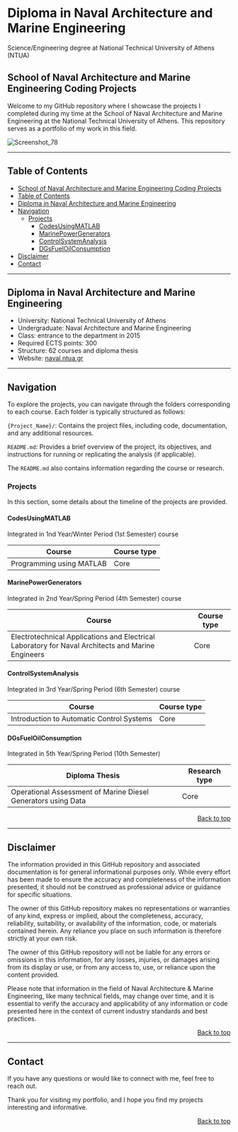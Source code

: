 # Diploma in Naval Architecture and Marine Engineering
Science/Engineering degree at National Technical University of Athens  (NTUA)

## School of Naval Architecture and Marine Engineering Coding Projects

Welcome to my GitHub repository where I showcase the projects I completed during my time at the School of Naval Architecture and Marine Engineering at the National Technical University of Athens. This repository serves as a portfolio of my work in this field.

![Screenshot_78](https://github.com/panosstav/MarineEngineering/assets/143627430/a889e8f2-a58b-4d1c-bdf2-22a1b7e09998)

--- 

## Table of Contents

- [School of Naval Architecture and Marine Engineering Coding Projects](#School-of-Naval-Architecture-and-Marine-Engineering-Coding-Projects)
- [Table of Contents](#Table-of-Contents)
- [Diploma in Naval Architecture and Marine Engineering](#Diploma-in-Naval-Architecture-and-Marine-Engineering)
- [Navigation](#Navigation)
  * [Projects](#Projects)
    + [CodesUsingMATLAB](#CodesUsingMATLAB)
    + [MarinePowerGenerators](#MarinePowerGenerators)
    + [ControlSystemAnalysis](#ControlSystemAnalysis)
    + [DGsFuelOilConsumption](#DGsFuelOilConsumption)
- [Disclaimer](#Disclaimer)
- [Contact](#Contact)

--- 

## Diploma in Naval Architecture and Marine Engineering

- University: National Technical University of Athens
- Undergraduate: Naval Architecture and Marine Engineering
- Class: entrance to the department in 2015
- Required ECTS points: 300
- Structure: 62 courses and diploma thesis
- Website: [naval.ntua.gr](http://www.naval.ntua.gr/)

--- 

## Navigation

To explore the projects, you can navigate through the folders corresponding to each course. Each folder is typically structured as follows:

```{Project_Name}/```: Contains the project files, including code, documentation, and any additional resources.

```README.md```: Provides a brief overview of the project, its objectives, and instructions for running or replicating the analysis (if applicable).

The ```README.md``` also contains information regarding the course or research.

### Projects

In this section, some details about the timeline of the projects are provided.

#### CodesUsingMATLAB

Integrated in 1nd Year/Winter Period (1st Semester) course

| Course                                                             | Course type | 
|--------------------------------------------------------------------|-------------|
| Programming using MATLAB                                           | Core        | 

#### MarinePowerGenerators

Integrated in 2nd Year/Spring Period (4th Semester) course

| Course                                                                                                                      | Course type | 
|-----------------------------------------------------------------------------------------------------------------------------|-------------|
| Electrotechnical Applications and Electrical Laboratory for Naval Architects and Marine Engineers                           | Core        | 

#### ControlSystemAnalysis

Integrated in 3rd Year/Spring Period (6th Semester) course

| Course                                                                | Course type | 
|-----------------------------------------------------------------------|-------------|
| Introduction to Automatic Control Systems                             | Core        | 

#### DGsFuelOilConsumption

Integrated in 5th Year/Spring Period (10th Semester)

| Diploma Thesis                                                        | Research type | 
|-----------------------------------------------------------------------|---------------|
| Operational Assessment of Marine Diesel Generators using Data         | Core          | 

<p align="right">
    <a href="#table-of-contents">Back to top</a>  
</p>

--- 
 
## Disclaimer

The information provided in this GitHub repository and associated documentation is for general informational purposes only. While every effort has been made to ensure the accuracy and completeness of the information presented, it should not be construed as professional advice or guidance for specific situations.

The owner of this GitHub repository makes no representations or warranties of any kind, express or implied, about the completeness, accuracy, reliability, suitability, or availability of the information, code, or materials contained herein. Any reliance you place on such information is therefore strictly at your own risk.

The owner of this GitHub repository will not be liable for any errors or omissions in this information, for any losses, injuries, or damages arising from its display or use, or from any access to, use, or reliance upon the content provided.

Please note that information in the field of Naval Architecture & Marine Engineering, like many technical fields, may change over time, and it is essential to verify the accuracy and applicability of any information or code presented here in the context of current industry standards and best practices.

<p align="right">
    <a href="#table-of-contents">Back to top</a>  
</p>

--- 

## Contact

If you have any questions or would like to connect with me, feel free to reach out.

Thank you for visiting my portfolio, and I hope you find my projects interesting and informative.  

<p align="right">
    <a href="#table-of-contents">Back to top</a>  
</p>
